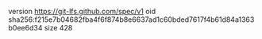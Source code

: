 version https://git-lfs.github.com/spec/v1
oid sha256:f215e7b04682fba4f6f874b8e6637ad1c60bded7617f4b61d84a1363b0ee6d34
size 428
